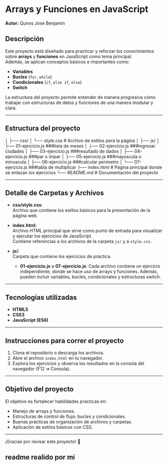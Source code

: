 # Arrays y Funciones en JavaScript

**Autor:** Quiros Jose Benjamin

## Descripción

Este proyecto está diseñado para practicar y reforzar los conocimientos sobre **arrays** y **funciones** en JavaScript como tema principal.  
Además, se aplican conceptos básicos e importantes como:

- **Variables**
- **Bucles** (`for`, `while`)
- **Condicionales** (`if`, `else if`, `else`)
- **Switch**

La estructura del proyecto permite entender de manera progresiva cómo trabajar con estructuras de datos y funciones de una manera modular y clara.

---

## Estructura del proyecto

│ ├── css/ 
│ └── style.css # Archivo de estilos para la página 
│ ├── js/ 
│ ├── 01-ejercicio.js ###lista de meses
│ ├── 02-ejercicio.js ###ingresar ciudades
│ ├── 03-ejercicio.js ###resultado de dados
│ ├── 04-ejercicio.js ###par o impar
│ ├── 05-ejercicio.js ###mayuscula o minuscula
│ ├── 06-ejercicio.js ###calcular perimetro
│ └── 07-ejercicio.js ###tabla de multiplicar
├── index.html # Página principal donde se enlazan los ejercicios 
└── README.md # Documentación del proyecto

---

## Detalle de Carpetas y Archivos

- **css/style.css**:  
  Archivo que contiene los estilos básicos para la presentación de la página web.

- **index.html**:  
  Archivo HTML principal que sirve como punto de entrada para visualizar y ejecutar los ejercicios de JavaScript.  
  Contiene referencias a los archivos de la carpeta `js/` y a `style.css`.

- **js/**:  
  Carpeta que contiene los ejercicios de práctica.
  - **01-ejercicio.js** a **07-ejercicio.js**: Cada archivo contiene un ejercicio independiente, donde se hace uso de arrays y funciones. Además, pueden incluir variables, bucles, condicionales y estructuras switch.

---

## Tecnologías utilizadas

- **HTML5**  
- **CSS3**  
- **JavaScript (ES6)**

---

## Instrucciones para correr el proyecto

1. Clona el repositorio o descarga los archivos.
2. Abre el archivo `index.html` en tu navegador.
3. Explora los ejercicios y observa los resultados en la consola del navegador (F12 ➔ Consola).

---

## Objetivo del proyecto

El objetivo es fortalecer habilidades prácticas en:

- Manejo de arrays y funciones.
- Estructuras de control de flujo: bucles y condicionales.
- Buenas prácticas de organización de archivos y carpetas.
- Aplicación de estilos básicos con CSS.

---

¡Gracias por revisar este proyecto! 🚀
## readme realido por mi